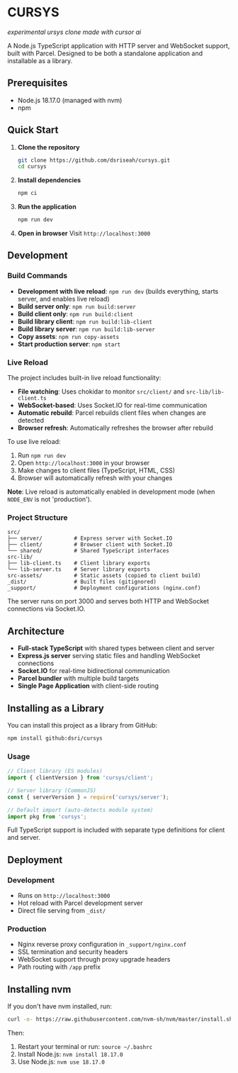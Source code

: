 # CURSYS
_experimental ursys clone made with cursor ai_

A Node.js TypeScript application with HTTP server and WebSocket support, built with Parcel. Designed to be both a standalone application and installable as a library.

## Prerequisites

- Node.js 18.17.0 (managed with nvm)
- npm

## Quick Start

1. **Clone the repository**
   ```bash
   git clone https://github.com/dsriseah/cursys.git
   cd cursys
   ```

2. **Install dependencies**
   ```bash
   npm ci
   ```

3. **Run the application**
   ```bash
   npm run dev
   ```

4. **Open in browser**
   Visit `http://localhost:3000`

## Development

### Build Commands
- **Development with live reload**: `npm run dev` (builds everything, starts server, and enables live reload)
- **Build server only**: `npm run build:server`
- **Build client only**: `npm run build:client`
- **Build library client**: `npm run build:lib-client`
- **Build library server**: `npm run build:lib-server`
- **Copy assets**: `npm run copy-assets`
- **Start production server**: `npm start`

### Live Reload
The project includes built-in live reload functionality:
- **File watching**: Uses chokidar to monitor `src/client/` and `src-lib/lib-client.ts`
- **WebSocket-based**: Uses Socket.IO for real-time communication
- **Automatic rebuild**: Parcel rebuilds client files when changes are detected
- **Browser refresh**: Automatically refreshes the browser after rebuild

To use live reload:
1. Run `npm run dev`
2. Open `http://localhost:3000` in your browser
3. Make changes to client files (TypeScript, HTML, CSS)
4. Browser will automatically refresh with your changes

**Note**: Live reload is automatically enabled in development mode (when `NODE_ENV` is not 'production').

### Project Structure

```
src/
├── server/          # Express server with Socket.IO
├── client/          # Browser client with Socket.IO
└── shared/          # Shared TypeScript interfaces
src-lib/
├── lib-client.ts    # Client library exports
└── lib-server.ts    # Server library exports
src-assets/          # Static assets (copied to client build)
_dist/               # Built files (gitignored)
_support/            # Deployment configurations (nginx.conf)
```

The server runs on port 3000 and serves both HTTP and WebSocket connections via Socket.IO.

## Architecture

- **Full-stack TypeScript** with shared types between client and server
- **Express.js server** serving static files and handling WebSocket connections
- **Socket.IO** for real-time bidirectional communication
- **Parcel bundler** with multiple build targets
- **Single Page Application** with client-side routing

## Installing as a Library

You can install this project as a library from GitHub:

```bash
npm install github:dsri/cursys
```

### Usage

```javascript
// Client library (ES modules)
import { clientVersion } from 'cursys/client';

// Server library (CommonJS)
const { serverVersion } = require('cursys/server');

// Default import (auto-detects module system)
import pkg from 'cursys';
```

Full TypeScript support is included with separate type definitions for client and server.

## Deployment

### Development
- Runs on `http://localhost:3000`
- Hot reload with Parcel development server
- Direct file serving from `_dist/`

### Production
- Nginx reverse proxy configuration in `_support/nginx.conf`
- SSL termination and security headers
- WebSocket support through proxy upgrade headers
- Path routing with `/app` prefix

## Installing nvm

If you don't have nvm installed, run:

```bash
curl -o- https://raw.githubusercontent.com/nvm-sh/nvm/master/install.sh | bash
```

Then:
1. Restart your terminal or run: `source ~/.bashrc`
2. Install Node.js: `nvm install 18.17.0`
3. Use Node.js: `nvm use 18.17.0` 